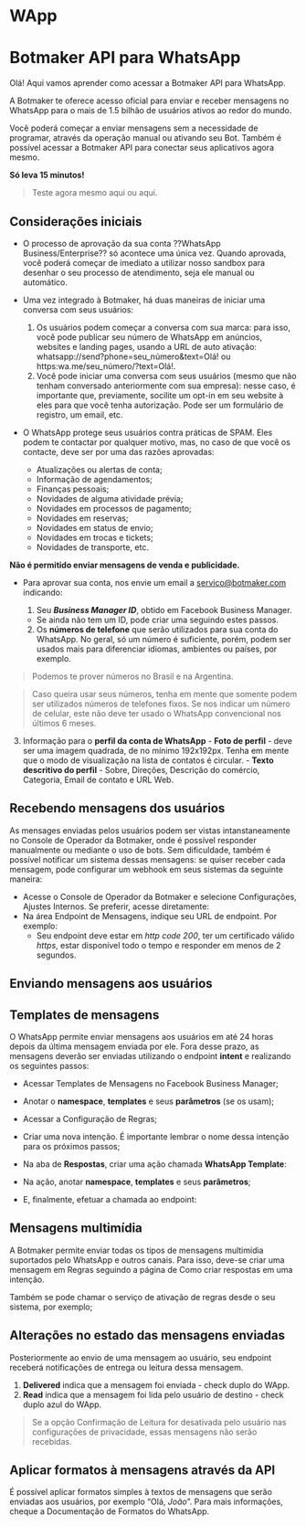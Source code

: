 # WApp
# Botmaker API para WhatsApp

Olá! Aqui vamos aprender como acessar a Botmaker API para WhatsApp.

A Botmaker te oferece acesso oficial para enviar e receber mensagens no WhatsApp para o mais de 1.5 bilhão de usuários ativos ao redor do mundo.

Você poderá começar a enviar mensagens sem a necessidade de programar, através da operação manual ou ativando seu Bot. Também é possível acessar a Botmaker API para conectar seus aplicativos agora mesmo.

**Só leva 15 minutos!**

> Teste agora mesmo aqui ou aqui.

## Considerações iniciais

- O processo de aprovação da sua conta ??WhatsApp Business/Enterprise?? só acontece uma única vez. Quando aprovada, você poderá começar de imediato a utilizar nosso sandbox para desenhar o seu processo de atendimento, seja ele manual ou automático.

- Uma vez integrado à Botmaker, há duas maneiras de iniciar uma conversa com seus usuários:

  1. Os usuários podem começar a conversa com sua marca: para isso, você pode publicar seu número de WhatsApp em anúncios, websites e landing pages, usando a URL de auto ativação: whatsapp://send?phone=seu_número&text=Olá! ou https:wa.me/seu_número/?text=Olá!.
  2. Você pode iniciar uma conversa com seus usuários (mesmo que não tenham conversado anteriormente com sua empresa): nesse caso, é importante que, previamente, socilite um opt-in em seu website à eles para que você tenha autorização. Pode ser um formulário de registro, um email, etc.
  
- O WhatsApp protege seus usuários contra práticas de SPAM. Eles podem te contactar por qualquer motivo, mas, no caso de que você os contacte, deve ser por uma das razões aprovadas:
  - Atualizações ou alertas de conta;
  - Informação de agendamentos;
  - Finanças pessoais;
  - Novidades de alguma atividade prévia;
  - Novidades em processos de pagamento;
  - Novidades em reservas;
  - Novidades em status de envio;
  - Novidades em trocas e tickets;
  - Novidades de transporte, etc.
  
**Não é permitido enviar mensagens de venda e publicidade.**

- Para aprovar sua conta, nos envie um email a servico@botmaker.com indicando:
  1. Seu **_Business Manager ID_**, obtido em Facebook Business Manager.
    - Se ainda não tem um ID, pode criar uma seguindo estes passos.
    
  2. Os **números de telefone** que serão utilizados para sua conta do WhatsApp. No geral, só um número é suficiente, porém, podem ser usados mais para diferenciar idiomas, ambientes ou países, por exemplo.
  
> Podemos te prover números no Brasil e na Argentina.

> Caso queira usar seus números, tenha em mente que somente podem ser utilizados números de telefones fixos. Se nos indicar um número de celular, este não deve ter usado o WhatsApp convencional nos últimos 6 meses.

  3. Informação para o **perfil da conta de WhatsApp**
    - **Foto de perfil** - deve ser uma imagem quadrada, de no mínimo 192x192px. Tenha em mente que o modo de visualização na lista de contatos é circular.
    - **Texto descritivo do perfil** - Sobre, Direções, Descrição do comércio, Categoria, Email de contato e URL Web.
    
## Recebendo mensagens dos usuários

As mensages enviadas pelos usuários podem ser vistas intanstaneamente no Console de Operador da Botmaker, onde é possível responder manualmente ou mediante o uso de bots. Sem dificuldade, também é possível notificar um sistema dessas mensagens: se quiser receber cada mensagem, pode configurar um webhook em seus sistemas da seguinte maneira:

- Acesse o Console de Operador da Botmaker e selecione Configurações, Ajustes Internos. Se preferir, acesse diretamente:
- Na área Endpoint de Mensagens, indique seu URL de endpoint. Por exemplo:
  - Seu endpoint deve estar em _http code 200_, ter um certificado válido _https_, estar disponível todo o tempo e responder em menos de 2 segundos.
  
## Enviando mensagens aos usuários


## Templates de mensagens
O WhatsApp permite enviar mensagens aos usuários em até 24 horas depois da última mensagem enviada por ele. Fora desse prazo, as mensagens deverão ser enviadas utilizando o endpoint **intent** e realizando os seguintes passos:

- Acessar Templates de Mensagens no Facebook Business Manager;
- Anotar o **namespace**, **templates** e seus **parâmetros** (se os usam);
- Acessar a Configuração de Regras;
- Criar uma nova intenção. É importante lembrar o nome dessa intenção para os próximos passos;
- Na aba de **Respostas**, criar uma ação chamada **WhatsApp Template**:


- Na ação, anotar **namespace**, **templates** e seus **parâmetros**;
- E, finalmente, efetuar a chamada ao endpoint:

## Mensagens multimídia 
A Botmaker permite enviar todas os tipos de mensagens multimídia suportados pelo WhatsApp e outros canais. Para isso, deve-se criar uma mensagem em Regras seguindo a página de Como criar respostas em uma intenção.

Também se pode chamar o serviço de ativação de regras desde o seu sistema, por exemplo;

## Alterações no estado das mensagens enviadas
Posteriormente ao envio de uma mensagem ao usuário, seu endpoint receberá notificações de entrega ou leitura dessa mensagem.

1. **Delivered** indica que a mensagem foi enviada - check duplo do WApp.
2. **Read** indica que a mensagem foi lida pelo usuário de destino - check duplo azul do WApp.



> Se a opção Confirmação de Leitura for desativada pelo usuário nas configurações de privacidade, essas mensagens não serão recebidas.

## Aplicar formatos à mensagens através da API
É possível aplicar formatos simples à textos de mensagens que serão enviadas aos usuários, por exemplo “Olá, *João*”. Para mais informações, cheque a Documentação de Formatos do WhatsApp.
